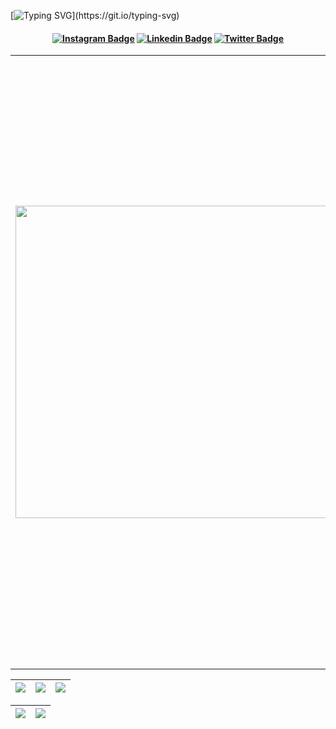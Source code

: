 [![Typing SVG](https://readme-typing-svg.herokuapp.com/?color=EBFAFA&size=35&center=true&vCenter=true&width=1000&lines=Welcome!;I'm+Paulo+Marques;I'm+23+years+old;Software+Engineer;)](https://git.io/typing-svg)
<h4 align="center">

[![Instagram Badge](https://img.shields.io/badge/-soupaulodev-red?style=for-the-badge&logo=instagram&logoColor=white&link=https://github.com/soupaulodev)](https://www.instagram.com/soupaulodev/)
[![Linkedin Badge](https://img.shields.io/badge/-soupaulodev-blue?style=for-the-badge&logo=Linkedin&logoColor=white&link=https://github.com/soupaulodev)](https://www.linkedin.com/in/soupaulodev/)
[![Twitter Badge](https://img.shields.io/badge/-soupaulodev-black?&style=for-the-badge&logo=X&logoColor=white&link=https://twitter.com/soupaulodev)](https://twitter.com/soupaulodev)

</h4>

<table border="0" cellspacing="0" cellpadding="0">
  <tr>
    <td style="border: 0";>
      <img width="500" src="https://www.uniqueerp.co.in/img/course/10.jpg" />
    </td>
    <td style="border: 0";>
      <p>
        I am a Full Stack software development student focusing on JavaScript and TypeScript. I am curious, enthusiastic and a little pragmatic. I love learning new things, especially when it includes technology.
      </p>
      <ul>
        <li>
          🔭 I am currently studying and applying for positions in the Front-End, Back-End and FullStack areas.
        </li>
        <li>
          🌱 I'm currently studying React, Javascript, Typescript and NodeJS. I am using the <a href="https://roadmap.sh/full-stack/" style="text-decoration:none;">RoadMap.sh</a> as a basis for organizing my studies.
        </li>
        <li>
          ⚡ Spoiler: I love a good challenge!
        </li>
      </ul>
    </td>
  </tr>
</table>

| ![](http://github-profile-summary-cards.vercel.app/api/cards/stats?username=soupaulodev&theme=nord_dark) | ![](http://github-profile-summary-cards.vercel.app/api/cards/repos-per-language?username=soupaulodev&hide=Html&theme=nord_dark) | ![](http://github-profile-summary-cards.vercel.app/api/cards/most-commit-language?username=soupaulodev&theme=nord_dark) |
| :-: | :-: | :-: |

| ![](http://github-profile-summary-cards.vercel.app/api/cards/profile-details?username=soupaulodev&theme=nord_dark) | ![](https://github-readme-streak-stats.herokuapp.com/?user=soupaulodev&hide_border=false&date_format=M%20j%5B%2C%20Y%5D&background=2D3742&stroke=2D3742&ring=6bbbca&fire=6bbbca&currStreakNum=fff&sideNums=6bbbca&currStreakLabel=6bbbca&sideLabels=fff&dates=fff) |
| :-: | :-: |
